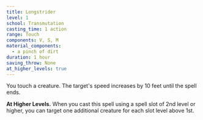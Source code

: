 ```yaml
---
title: Longstrider
level: 1
school: Transmutation
casting_time: 1 action
range: Touch
components: V, S, M
material_components:
  - a pinch of dirt
duration: 1 hour
saving_throw: None
at_higher_levels: true
---
```


You touch a creature. The target's speed increases by 10 feet until the spell ends.

**At Higher Levels.** When you cast this spell using a spell slot of 2nd level or higher, you can target one additional creature for each slot level above 1st.
